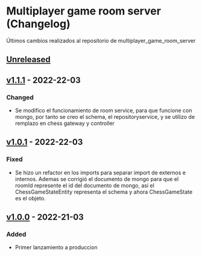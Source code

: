 # Multiplayer game room server (Changelog)
Últimos cambios realizados al repositorio de multiplayer_game_room_server

<!-- Added | Changed | Fixed | Removed -->
## [Unreleased]

## [v1.1.1] - 2022-22-03
### Changed
- Se modifico el funcionamiento de room service, para que funcione con mongo, por tanto se creo el schema, el repositoryservice, y se utilizo de remplazo en chess gateway y controller

## [v1.0.1] - 2022-22-03
### Fixed
- Se hizo un refactor en los imports para separar import de externos e internos. Ademas se corrigió el documento de mongo para que el roomId represente el id del documento de mongo, asi el ChessGameStateEntity representa el schema y ahora ChessGameState es el objeto.

## [v1.0.0] - 2022-21-03
### Added
- Primer lanzamiento a produccion


[Unreleased]: https://github.com/Gabrieldrc/multiplayer_game_room_server/compare/1.1.1...HEAD
[v1.1.1]: https://github.com/Gabrieldrc/multiplayer_game_room_server/compare/1.0.1...1.1.1
[v1.0.1]: https://github.com/Gabrieldrc/multiplayer_game_room_server/compare/1.0.0...1.0.1
[v1.0.0]: https://github.com/Gabrieldrc/multiplayer_game_room_server/tags/1.0.0
